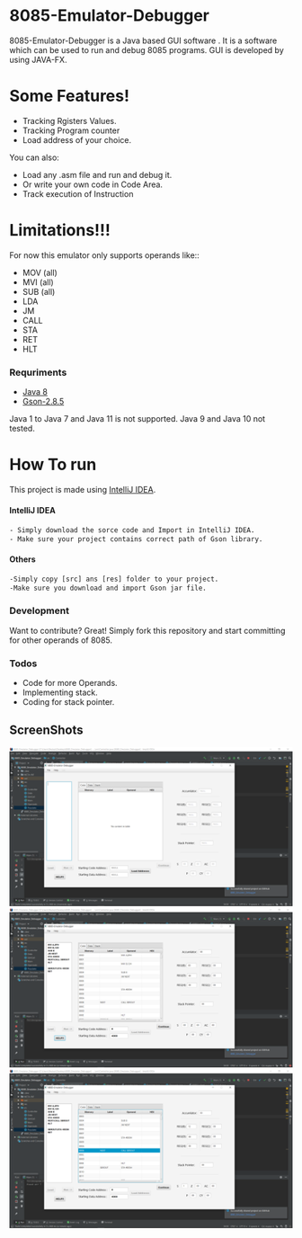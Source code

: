 # 8085-Emulator-Debugger

8085-Emulator-Debugger is a Java based GUI software . It is a software which can be used to run and debug 8085 programs. GUI is developed by using JAVA-FX.

# Some Features!

  - Tracking Rgisters Values.
  - Tracking Program counter
  - Load address of your choice. 


You can also:
  - Load any .asm file and run and debug it.
  - Or write your own code in Code Area.
  - Track execution of Instruction

# Limitations!!!

For now this emulator only supports operands like::
  - MOV (all)
  - MVI (all)
  - SUB (all)
  - LDA
  - JM
  - CALL
  - STA
  - RET
  - HLT

### Requriments

* [Java 8](https://www.oracle.com/technetwork/java/javase/downloads/jdk8-downloads-2133151.html) 
* [Gson-2.8.5](https://search.maven.org/remotecontent?filepath=com/google/code/gson/gson/2.8.5/gson-2.8.5.jar)

Java 1 to Java 7 and Java 11 is not supported. Java 9 and Java 10 not tested.

# How To run

This project is made using [IntelliJ IDEA](https://www.jetbrains.com/idea/download/#section=windows). 

#### IntelliJ IDEA
    - Simply download the sorce code and Import in IntelliJ IDEA.
    - Make sure your project contains correct path of Gson library.
    
#### Others
    -Simply copy [src] ans [res] folder to your project.
    -Make sure you download and import Gson jar file. 



### Development

Want to contribute? Great!
Simply fork this repository and start committing for other operands of 8085.






### Todos

 - Code for more Operands.
 - Implementing stack.
 - Coding for stack pointer.

## ScreenShots

![Alt text](/ScreenShots/1.png "1.png")
![Alt text](/ScreenShots/2.png "2.png")
![Alt text](/ScreenShots/3.png "3.png")

